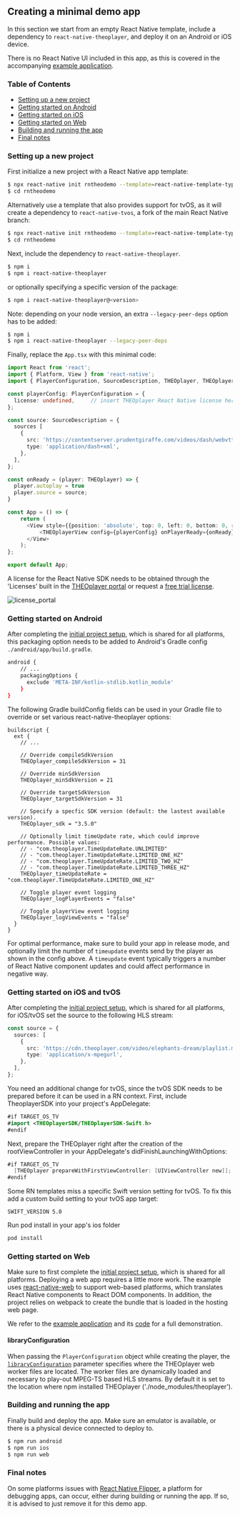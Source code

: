 ## Creating a minimal demo app

In this section we start from an empty React Native template, include a dependency to `react-native-theoplayer`,
and deploy it on an Android or iOS device.

There is no React Native UI included in this app, as this is covered in the accompanying [example application](example-app.md).

### Table of Contents
- [Setting up a new project](#setting-up-a-new-project)
- [Getting started on Android](#getting-started-on-android)
- [Getting started on iOS](#getting-started-on-ios-and-tvos)
- [Getting started on Web](#getting-started-on-web)
- [Building and running the app](#building-and-running-the-app)
- [Final notes](#final-notes)

### Setting up a new project

First initialize a new project with a React Native app template:

```bash
$ npx react-native init rntheodemo --template=react-native-template-typescript
$ cd rntheodemo
```

Alternatively use a template that also provides support for tvOS, as it will create a dependency to
`react-native-tvos`, a fork of the main React Native branch:

```bash
$ npx react-native init rntheodemo --template=react-native-template-typescript-tv@6.5.8-0
$ cd rntheodemo
```

Next, include the dependency to `react-native-theoplayer`.

```bash
$ npm i
$ npm i react-native-theoplayer
```

or optionally specifying a specific version of the package:

```bash
$ npm i react-native-theoplayer@<version>
```

Note: depending on your node version, an extra `--legacy-peer-deps` option has to be added:

```bash
$ npm i
$ npm i react-native-theoplayer --legacy-peer-deps
```

Finally, replace the `App.tsx` with this minimal code:

```typescript
import React from 'react';
import { Platform, View } from 'react-native';
import { PlayerConfiguration, SourceDescription, THEOplayer, THEOplayerView } from 'react-native-theoplayer';

const playerConfig: PlayerConfiguration = {
  license: undefined,     // insert THEOplayer React Native license here
};

const source: SourceDescription = {
  sources [
    {
      src: 'https://contentserver.prudentgiraffe.com/videos/dash/webvtt-embedded-in-isobmff/Manifest.mpd',
      type: 'application/dash+xml',
    },
  ],
};

const onReady = (player: THEOplayer) => {
  player.autoplay = true
  player.source = source;
}

const App = () => {
    return (
      <View style={{position: 'absolute', top: 0, left: 0, bottom: 0, right: 0}}>
          <THEOplayerView config={playerConfig} onPlayerReady={onReady}/>
      </View>
    );
};

export default App;
```

A license for the React Native SDK needs to be obtained through the 'Licenses' built in the [THEOplayer portal](https://portal.theoplayer.com/)
or request a [free trial license](https://www.theoplayer.com/free-trial-theoplayer?hsLang=en-us).

![license_portal](./license_portal.png)

### Getting started on Android

After completing the [initial project setup](#setting-up-a-new-project), which is shared for all platforms,
this packaging option needs to be added to Android's Gradle config `./android/app/build.gradle`.

```bash
android {
    // ...
    packagingOptions {
      exclude 'META-INF/kotlin-stdlib.kotlin_module'
    }
}
```

The following Gradle buildConfig fields can be used in your Gradle file to override or
set various react-native-theoplayer options:

```
buildscript {
  ext {
    // ...

    // Override compileSdkVersion
    THEOplayer_compileSdkVersion = 31

    // Override minSdkVersion
    THEOplayer_minSdkVersion = 21

    // Override targetSdkVersion
    THEOplayer_targetSdkVersion = 31

    // Specify a specfic SDK version (default: the lastest available version).
    THEOplayer_sdk = "3.5.0"

    // Optionally limit timeUpdate rate, which could improve performance. Possible values:
    // - "com.theoplayer.TimeUpdateRate.UNLIMITED"
    // - "com.theoplayer.TimeUpdateRate.LIMITED_ONE_HZ"
    // - "com.theoplayer.TimeUpdateRate.LIMITED_TWO_HZ"
    // - "com.theoplayer.TimeUpdateRate.LIMITED_THREE_HZ"
    THEOplayer_timeUpdateRate = "com.theoplayer.TimeUpdateRate.LIMITED_ONE_HZ"

    // Toggle player event logging
    THEOplayer_logPlayerEvents = "false"

    // Toggle playerView event logging
    THEOplayer_logViewEvents = "false"
  }
}
```

For optimal performance, make sure to build your app in release mode, and  optionally limit the number of `timeupdate`
events send by the player as shown in the config above. A `timeupdate` event typically triggers a number of
React Native component updates and could affect performance in negative way.

### Getting started on iOS and tvOS

After completing the [initial project setup](#setting-up-a-new-project), which is shared for all platforms,
for iOS/tvOS set the source to the following HLS stream:

```typescript
const source = {
  sources: [
    {
      src: 'https://cdn.theoplayer.com/video/elephants-dream/playlist.m3u8',
      type: 'application/x-mpegurl',
    },
  ],
};
```

You need an additional change for tvOS, since the tvOS SDK needs to be prepared before it can be used in a RN context. First, include TheoplayerSDK into your project's AppDelegate:
```swift
#if TARGET_OS_TV
#import <THEOplayerSDK/THEOplayerSDK-Swift.h>
#endif
```
Next, prepare the THEOplayer right after the creation of the rootViewController in your AppDelegate's didFinishLaunchingWithOptions:
```swift
#if TARGET_OS_TV
  [THEOplayer prepareWithFirstViewController: [UIViewController new]];
#endif
```

Some RN templates miss a specific Swift version setting for tvOS. To fix this add a custom build setting to your tvOS app target:
```
SWIFT_VERSION 5.0
```

Run pod install in your app's ios folder
```bash
pod install
```

### Getting started on Web

Make sure to first complete the [initial project setup](#setting-up-a-new-project), which is shared for all platforms.
Deploying a web app requires a little more work. The example uses [react-native-web](https://necolas.github.io/react-native-web/) to
support web-based platforms, which translates React Native components to React DOM components.
In addition, the project relies on webpack to create the bundle that is loaded in the hosting web page.

We refer to the [example application](example-app.md) and its [code](../example/web/) for a full demonstration.

#### libraryConfiguration

When passing the `PlayerConfiguration` object while creating the player, the
[`libraryConfiguration`](https://docs.theoplayer.com/api-reference/web/theoplayer.playerconfiguration.md#librarylocation) parameter specifies
where the THEOplayer web worker files are located. The worker files are dynamically loaded and
necessary to play-out MPEG-TS based HLS streams. By default it is set to the location where npm installed THEOplayer
('./node_modules/theoplayer').

### Building and running the app

Finally build and deploy the app. Make sure an emulator is available, or there is a physical
device connected to deploy to.

```bash
$ npm run android
$ npm run ios
$ npm run web
```

### Final notes

On some platforms issues with [React Native Flipper](https://fbflipper.com/), a platform for debugging apps, can occur,
either during building or running the app. If so, it is advised to just remove it for this demo app.

